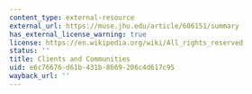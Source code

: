 ```yaml
---
content_type: external-resource
external_url: https://muse.jhu.edu/article/606151/summary
has_external_license_warning: true
license: https://en.wikipedia.org/wiki/All_rights_reserved
status: ''
title: Clients and Communities
uid: e6c76676-d61b-431b-8669-206c4d617c95
wayback_url: ''
---
```

